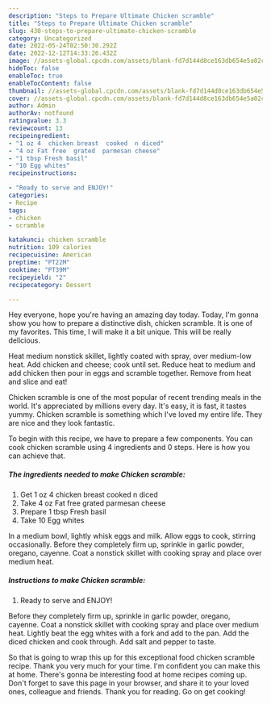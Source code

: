 ```yaml
---
description: "Steps to Prepare Ultimate Chicken scramble"
title: "Steps to Prepare Ultimate Chicken scramble"
slug: 430-steps-to-prepare-ultimate-chicken-scramble
category: Uncategorized
date: 2022-05-24T02:50:30.292Z
date: 2022-12-12T14:33:26.432Z
image: //assets-global.cpcdn.com/assets/blank-fd7d144d8ce163db654e5a02c40b08a2775adb7897d16e4062681dc7e1b2800f.png
hideToc: false
enableToc: true
enableTocContent: false
thumbnail: //assets-global.cpcdn.com/assets/blank-fd7d144d8ce163db654e5a02c40b08a2775adb7897d16e4062681dc7e1b2800f.png
cover: //assets-global.cpcdn.com/assets/blank-fd7d144d8ce163db654e5a02c40b08a2775adb7897d16e4062681dc7e1b2800f.png
author: Admin
authorAv: notfound
ratingvalue: 3.3
reviewcount: 13
recipeingredient:
- "1 oz 4  chicken breast  cooked  n diced"
- "4 oz Fat free  grated  parmesan cheese"
- "1 tbsp Fresh basil"
- "10 Egg whites"
recipeinstructions:

- "Ready to serve and ENJOY!"
categories:
- Recipe
tags:
- chicken
- scramble

katakunci: chicken scramble 
nutrition: 109 calories
recipecuisine: American
preptime: "PT22M"
cooktime: "PT39M"
recipeyield: "2"
recipecategory: Dessert

---
```



Hey everyone, hope you're having an amazing day today. Today, I'm gonna show you how to prepare a distinctive dish, chicken scramble. It is one of my favorites. This time, I will make it a bit unique. This will be really delicious.

Heat medium nonstick skillet, lightly coated with spray, over medium-low heat. Add chicken and cheese; cook until set. Reduce heat to medium and add chicken then pour in eggs and scramble together. Remove from heat and slice and eat!

Chicken scramble is one of the most popular of recent trending meals in the world. It's appreciated by millions every day. It's easy, it is fast, it tastes yummy. Chicken scramble is something which I've loved my entire life. They are nice and they look fantastic.


To begin with this recipe, we have to prepare a few components. You can cook chicken scramble using 4 ingredients and 0 steps. Here is how you can achieve that.

<!--inarticleads1-->

##### The ingredients needed to make Chicken scramble:

1. Get 1 oz 4  chicken breast  cooked  n diced
1. Take 4 oz Fat free  grated  parmesan cheese
1. Prepare 1 tbsp Fresh basil
1. Take 10 Egg whites


In a medium bowl, lightly whisk eggs and milk. Allow eggs to cook, stirring occasionally. Before they completely firm up, sprinkle in garlic powder, oregano, cayenne. Coat a nonstick skillet with cooking spray and place over medium heat. 

<!--inarticleads2-->

##### Instructions to make Chicken scramble:


1. Ready to serve and ENJOY!

Before they completely firm up, sprinkle in garlic powder, oregano, cayenne. Coat a nonstick skillet with cooking spray and place over medium heat. Lightly beat the egg whites with a fork and add to the pan. Add the diced chicken and cook through. Add salt and pepper to taste. 

So that is going to wrap this up for this exceptional food chicken scramble recipe. Thank you very much for your time. I'm confident you can make this at home. There's gonna be interesting food at home recipes coming up. Don't forget to save this page in your browser, and share it to your loved ones, colleague and friends. Thank you for reading. Go on get cooking!
